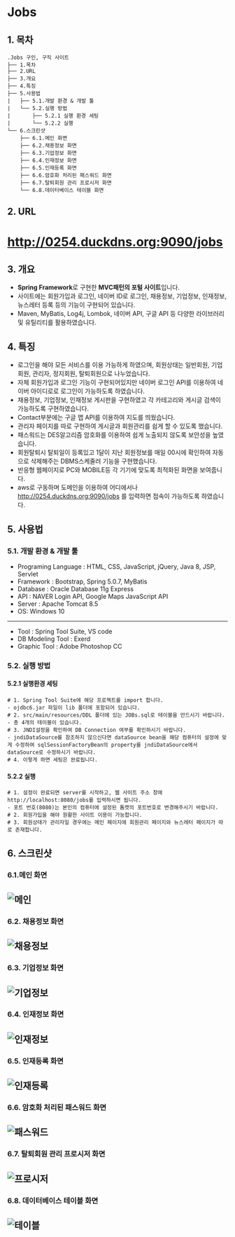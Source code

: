 # Jobs

## 1. 목차
```
.Jobs 구인, 구직 사이트
├── 1.목차
├── 2.URL
├── 3.개요
├── 4.특징
├── 5.사용법
|   ├── 5.1.개발 환경 & 개발 툴
|   └── 5.2.실행 방법
|       ├── 5.2.1 실행 환경 세팅
|       └── 5.2.2 실행
└── 6.스크린샷
    ├── 6.1.메인 화면
    ├── 6.2.채용정보 화면
    ├── 6.3.기업정보 화면
    ├── 6.4.인재정보 화면
    ├── 6.5.인재등록 화면
    ├── 6.6.암호화 처리된 패스워드 화면
    ├── 6.7.탈퇴회원 관리 프로시저 화면
    └── 6.8.데이터베이스 테이블 화면
```

## 2. URL 
# http://0254.duckdns.org:9090/jobs



## 3. 개요
 - **Spring Framework**로 구현한 **MVC패턴의 포털 사이트**입니다. 
 - 사이트에는 회원가입과 로그인, 네이버 ID로 로그인, 채용정보, 기업정보, 인재정보, 뉴스레터 등록 등의 기능이 구현되어 있습니다.
 - Maven, MyBatis, Log4j, Lombok, 네이버 API, 구글 API 등 다양한 라이브러리 및 유틸리티를 활용하였습니다. 
 
 
 
## 4. 특징
- 로그인을 해야 모든 서비스를 이용 가능하게 하였으며, 회원상태는 일반회원, 기업회원, 관리자, 정지회원, 탈퇴회원으로 나누었습니다.
- 자체 회원가입과 로그인 기능이 구현되어있지만 네이버 로그인 API를 이용하여 네이버 아이디로로 로그인이 가능하도록 하였습니다.
- 채용정보, 기업정보, 인재정보 게시판을 구현하였고 각 카테고리와 게시글 검색이 가능하도록 구현하였습니다.
- Contact부분에는 구글 맵 API를 이용하여 지도를 띄웠습니다.
- 관리자 페이지를 따로 구현하여 게시글과 회원관리를 쉽게 할 수 있도록 했습니다.
- 패스워드는 DES알고리즘 암호화를 이용하여 쉽게 노출되지 않도록 보안성을 높였습니다.
- 회원탈퇴시 탈퇴일이 등록있고 1달이 지난 회원정보를 매일 00시에 확인하여 자동으로 삭제해주는 DBMS스케줄러 기능을 구현했습니다.
- 반응형 웹페이지로 PC와 MOBILE등 각 기기에 맞도록 최적화된 화면을 보여줍니다.
- aws로 구동하며 도메인을 이용하여 어디에서나 http://0254.duckdns.org:9090/jobs 를 입력하면 접속이 가능하도록 하였습니다.



## 5. 사용법
### 5.1. 개발 환경 & 개발 툴
- Programing Language : HTML, CSS, JavaScript, jQuery, Java 8, JSP, Servlet
- Framework : Bootstrap, Spring 5.0.7, MyBatis
- Database : Oracle Database 11g Express
- API : NAVER Login API, Google Maps JavaScript API
- Server : Apache Tomcat 8.5
- OS: Windows 10 
-----------------------------------------------------------------------------
- Tool : Spring Tool Suite, VS code
- DB Modeling Tool : Exerd
- Graphic Tool : Adobe Photoshop CC


### 5.2. 실행 방법
#### 5.2.1 실행환경 세팅
```
# 1. Spring Tool Suite에 해당 프로젝트를 import 합니다.
- ojdbc6.jar 파일이 lib 폴더에 포함되어 있습니다. 
# 2. src/main/resources/DDL 폴더에 있는 JOBs.sql로 테이블을 만드시기 바랍니다. 
- 총 4개의 테이블이 있습니다.
# 3. JNDI설정을 확인하여 DB Connection 여부를 확인하시기 바랍니다.
- jndiDataSource를 참조하지 않으신다면 dataSource bean을 해당 컴퓨터의 설정에 맞게 수정하여 sqlSessionFactoryBean의 property를 jndiDataSource에서 dataSource로 수정하시기 바랍니다.
# 4. 이렇게 하면 세팅은 완료됩니다.
```
#### 5.2.2 실행
```
# 1. 설정이 완료되면 server를 시작하고, 웹 사이트 주소 창에 http://localhost:8080/jobs를 입력하시면 됩니다. 
- 포트 번호(8080)는 본인의 컴퓨터에 설정된 톰캣의 포트번호로 변경해주시기 바랍니다. 
# 2. 회원가입을 해야 원활한 사이트 이용이 가능합니다.
# 3. 회원상태가 관리자일 경우에는 메인 페이지에 회원관리 페이지와 뉴스레터 페이지가 따로 존재합니다.
```


## 6. 스크린샷

### 6.1.메인 화면
 ![메인](./screenshot/jobs1.PNG)
 -------------

### 6.2. 채용정보 화면
 ![채용정보](./screenshot/jobs2.PNG)
 -------------
 
 ### 6.3. 기업정보 화면
 ![기업정보](./screenshot/jobs3.PNG)
 -------------
  
 ### 6.4. 인재정보 화면
 ![인재정보](./screenshot/jobs4.PNG)
 -------------
  
 ### 6.5. 인재등록 화면
 ![인재등록](./screenshot/jobs5.PNG)
 -------------
  
 ### 6.6. 암호화 처리된 패스워드 화면
 ![패스워드](./screenshot/jobs6.PNG)
 -------------
  
 ### 6.7. 탈퇴회원 관리 프로시저 화면
 ![프로시저](./screenshot/jobs7.PNG)
 -------------
  
 ### 6.8. 데이터베이스 테이블 화면
 ![테이블](./screenshot/jobs8.PNG)
 -------------
